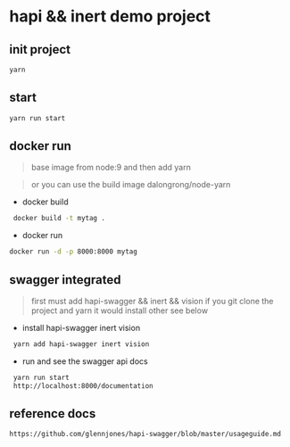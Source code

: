 # hapi && inert  demo project

## init project
```js
yarn 
```
## start
```js
yarn run start
```
## docker run 
>  base image from node:9 and then add yarn  

>  or you can use the build image dalongrong/node-yarn
* docker build
``` sh
 docker build -t mytag .
``` 
* docker run 
```sh
docker run -d -p 8000:8000 mytag
```
## swagger integrated
>  first must add  hapi-swagger &&  inert && vision 
> if you git clone the project and yarn it would install
> other see below

* install  hapi-swagger inert vision
```sh
 yarn add hapi-swagger inert vision
```
* run and see the swagger api docs
```sh
 yarn run start
 http://localhost:8000/documentation 
```

## reference docs
```
https://github.com/glennjones/hapi-swagger/blob/master/usageguide.md
```


